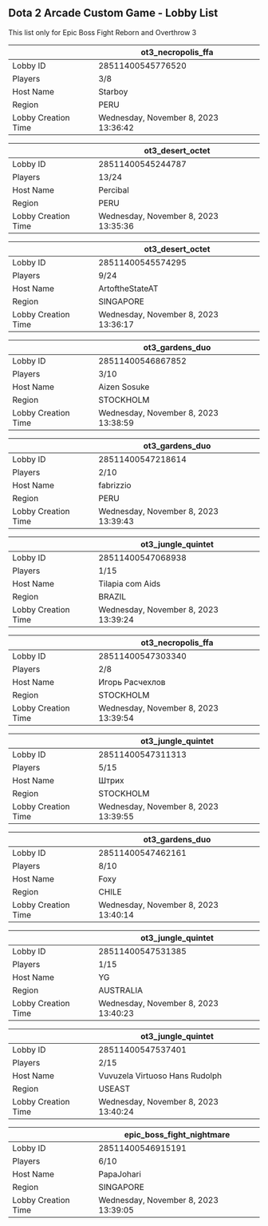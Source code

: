 ## Dota 2 Arcade Custom Game - Lobby List

This list only for Epic Boss Fight Reborn and Overthrow 3

|  | ot3_necropolis_ffa |
| ------ | ------ |
| Lobby ID | 28511400545776520 |
| Players | 3/8 |
| Host Name | Starboy |
| Region | PERU |
| Lobby Creation Time | Wednesday, November 8, 2023 13:36:42 |


|  | ot3_desert_octet |
| ------ | ------ |
| Lobby ID | 28511400545244787 |
| Players | 13/24 |
| Host Name | Percibal |
| Region | PERU |
| Lobby Creation Time | Wednesday, November 8, 2023 13:35:36 |


|  | ot3_desert_octet |
| ------ | ------ |
| Lobby ID | 28511400545574295 |
| Players | 9/24 |
| Host Name | ArtoftheStateAT |
| Region | SINGAPORE |
| Lobby Creation Time | Wednesday, November 8, 2023 13:36:17 |


|  | ot3_gardens_duo |
| ------ | ------ |
| Lobby ID | 28511400546867852 |
| Players | 3/10 |
| Host Name | Aizen Sosuke |
| Region | STOCKHOLM |
| Lobby Creation Time | Wednesday, November 8, 2023 13:38:59 |


|  | ot3_gardens_duo |
| ------ | ------ |
| Lobby ID | 28511400547218614 |
| Players | 2/10 |
| Host Name | fabrizzio |
| Region | PERU |
| Lobby Creation Time | Wednesday, November 8, 2023 13:39:43 |


|  | ot3_jungle_quintet |
| ------ | ------ |
| Lobby ID | 28511400547068938 |
| Players | 1/15 |
| Host Name | Tilapia com Aids |
| Region | BRAZIL |
| Lobby Creation Time | Wednesday, November 8, 2023 13:39:24 |


|  | ot3_necropolis_ffa |
| ------ | ------ |
| Lobby ID | 28511400547303340 |
| Players | 2/8 |
| Host Name | Игорь Расчехлов |
| Region | STOCKHOLM |
| Lobby Creation Time | Wednesday, November 8, 2023 13:39:54 |


|  | ot3_jungle_quintet |
| ------ | ------ |
| Lobby ID | 28511400547311313 |
| Players | 5/15 |
| Host Name | Штрих |
| Region | STOCKHOLM |
| Lobby Creation Time | Wednesday, November 8, 2023 13:39:55 |


|  | ot3_gardens_duo |
| ------ | ------ |
| Lobby ID | 28511400547462161 |
| Players | 8/10 |
| Host Name | Foxy |
| Region | CHILE |
| Lobby Creation Time | Wednesday, November 8, 2023 13:40:14 |


|  | ot3_jungle_quintet |
| ------ | ------ |
| Lobby ID | 28511400547531385 |
| Players | 1/15 |
| Host Name | YG |
| Region | AUSTRALIA |
| Lobby Creation Time | Wednesday, November 8, 2023 13:40:23 |


|  | ot3_jungle_quintet |
| ------ | ------ |
| Lobby ID | 28511400547537401 |
| Players | 2/15 |
| Host Name | Vuvuzela Virtuoso Hans Rudolph |
| Region | USEAST |
| Lobby Creation Time | Wednesday, November 8, 2023 13:40:24 |


|  | epic_boss_fight_nightmare |
| ------ | ------ |
| Lobby ID | 28511400546915191 |
| Players | 6/10 |
| Host Name | PapaJohari |
| Region | SINGAPORE |
| Lobby Creation Time | Wednesday, November 8, 2023 13:39:05 |



